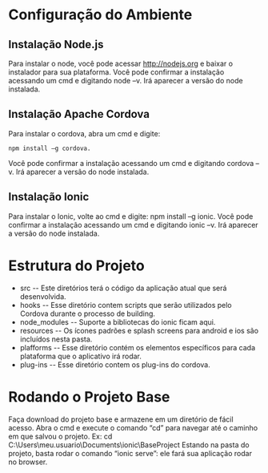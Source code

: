 # Configuração do Ambiente
## Instalação Node.js
Para instalar o node, você pode acessar  http://nodejs.org e baixar o instalador para sua plataforma.
Você pode confirmar a instalação acessando um cmd e digitando node –v. Irá aparecer a versão do node instalada.
## Instalação Apache Cordova
Para instalar o cordova, abra um cmd e digite: 
```
npm install –g cordova.
```

Você pode confirmar a instalação acessando um cmd e digitando cordova –v. Irá aparecer a versão do node instalada.
## Instalação Ionic
Para instalar o Ionic, volte ao cmd e digite: npm install –g ionic.
Você pode confirmar a instalação acessando um cmd e digitando ionic –v. Irá aparecer a versão do node instalada.
# Estrutura do Projeto
- src -- Este diretórios terá o código da aplicação atual que será desenvolvida.
- hooks -- Esse diretório contem scripts que serão utilizados pelo Cordova durante o processo de building.
- node_modules -- Suporte a bibliotecas do ionic ficam aqui.
- resources -- Os ícones padrões e splash screens para android e ios são incluídos nesta pasta.
- plafforms -- Esse diretório contém os elementos específicos para cada plataforma que o aplicativo irá rodar.
- plug-ins -- Esse diretório contem os plug-ins do cordova.
# Rodando o Projeto Base
Faça download do projeto base e armazene em um diretório de fácil acesso.
Abra o cmd e execute o comando “cd” para navegar até o caminho em que salvou o projeto. 
Ex: cd C:\Users\meu.usuario\Documents\ionic\BaseProject
Estando na pasta do projeto, basta rodar o comando “ionic serve”: ele fará sua aplicação rodar no browser.

